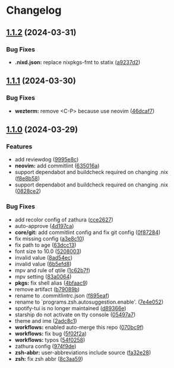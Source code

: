 # Changelog

## [1.1.2](https://github.com/misumisumi/home-manager-config/compare/v1.1.1...v1.1.2) (2024-03-31)


### Bug Fixes

* **.nixd.json:** replace nixpkgs-fmt to statix ([a9237d2](https://github.com/misumisumi/home-manager-config/commit/a9237d28f3ea68f0b3ac934272208c5b2f9f3bc5))

## [1.1.1](https://github.com/misumisumi/home-manager-config/compare/v1.1.0...v1.1.1) (2024-03-30)


### Bug Fixes

* **wezterm:** remove &lt;C-P&gt; because use neovim ([46dcaf7](https://github.com/misumisumi/home-manager-config/commit/46dcaf76dbf6a4433377c1513c56c8fc516c96e4))

## [1.1.0](https://github.com/misumisumi/home-manager-config/compare/v1.0.1...v1.1.0) (2024-03-29)


### Features

* add reviewdog ([9995e8c](https://github.com/misumisumi/home-manager-config/commit/9995e8c16a71f211b3aba14e61204c4ea1f43c0b))
* **neovim:** add commitlint ([635016a](https://github.com/misumisumi/home-manager-config/commit/635016adade809199a7024b080111406a3782e9a))
* support dependabot and buildcheck required on changing .nix ([f8e8b58](https://github.com/misumisumi/home-manager-config/commit/f8e8b5834206651f4c5375398ae163c660f2dcca))
* support dependabot and buildcheck required on changing .nix ([0828ce2](https://github.com/misumisumi/home-manager-config/commit/0828ce2ed10fa7e87afeb191252c7d7584994c2b))


### Bug Fixes

* add recolor config of zathura ([cce2627](https://github.com/misumisumi/home-manager-config/commit/cce2627cdf8e4b07785d87b49d35fbe1aa7c0411))
* auto-approve ([4d197ca](https://github.com/misumisumi/home-manager-config/commit/4d197cad3d99e4c951ae68f1b83c086c7e3a0065))
* **core/git:** add commitlint config and fix git config ([0f87284](https://github.com/misumisumi/home-manager-config/commit/0f872849f4d3aa2b72d902c8512d17e5f2ca301b))
* fix missing config ([a3e8c10](https://github.com/misumisumi/home-manager-config/commit/a3e8c10a11f0bda7f6b3ca400b422a088393ee4c))
* fix path to age ([63dcc13](https://github.com/misumisumi/home-manager-config/commit/63dcc13b2ce68ada156ca28f04da91864dddc37e))
* font size to 10.0 ([5208003](https://github.com/misumisumi/home-manager-config/commit/52080034665ee7c4f635287cd00b7cdae05ea761))
* invalid value ([8ad54ec](https://github.com/misumisumi/home-manager-config/commit/8ad54ec3738f11688da655472259588559c4c7e6))
* invalid value ([6b5efd8](https://github.com/misumisumi/home-manager-config/commit/6b5efd81f96aec4c5deb7b89bcf4b65af8dce7f3))
* mpv and rule of qtile ([1c62b7f](https://github.com/misumisumi/home-manager-config/commit/1c62b7ff75023e66aeaa04035051a07d35f7f3c7))
* mpv setting ([83a0064](https://github.com/misumisumi/home-manager-config/commit/83a0064ee9a653f4c721ccaa2aa395e027cdc82b))
* **pkgs:** fix shell alias ([4bfaac9](https://github.com/misumisumi/home-manager-config/commit/4bfaac96f1cd7ea9dd266ad0ae1226bbad11f675))
* remove artifact ([b79089b](https://github.com/misumisumi/home-manager-config/commit/b79089b7378d464884600796b87f9423f9930617))
* rename to .commitlintrc.json ([f895eaf](https://github.com/misumisumi/home-manager-config/commit/f895eaf2e967ce90440b5633e98e881b793b85a7))
* rename to `programs.zsh.autosuggestion.enable'. ([7e4e052](https://github.com/misumisumi/home-manager-config/commit/7e4e0528e01b552976217a6e3d0c7f31497bbed3))
* spotify-tui is no longer maintained ([d89366e](https://github.com/misumisumi/home-manager-config/commit/d89366ed5681ff161c6ee3d8a8b6dab0c0eda8f5))
* starship do not activate on tty console ([05497a7](https://github.com/misumisumi/home-manager-config/commit/05497a79cf075d5f234658b04044895707fcae76))
* theme and ime ([2adc8c1](https://github.com/misumisumi/home-manager-config/commit/2adc8c16675955150c119c92c09f19460a2623d6))
* **workflows:** enabled auto-merge this repo ([070bc9f](https://github.com/misumisumi/home-manager-config/commit/070bc9f18f14a27f508ac9c18d9be5a33894f403))
* **workflows:** fix bug ([5f02f2a](https://github.com/misumisumi/home-manager-config/commit/5f02f2ad339b62aa19c80a4b363efe436c2f4543))
* **workflows:** typos ([54f0258](https://github.com/misumisumi/home-manager-config/commit/54f0258998ebc782374bea38467e1120e1bb5f9a))
* zathura config ([974f9de](https://github.com/misumisumi/home-manager-config/commit/974f9de01a2df5233b8e606c7dc8d3dc2f7b05a9))
* **zsh-abbr:** user-abbreviations include source ([fa32e28](https://github.com/misumisumi/home-manager-config/commit/fa32e28574d5376b75ee051811d009986ae8b0f3))
* **zsh:** fix zsh abbr ([8c3aa59](https://github.com/misumisumi/home-manager-config/commit/8c3aa5933d76aa1b10ede30155c764b7ee9927c1))
